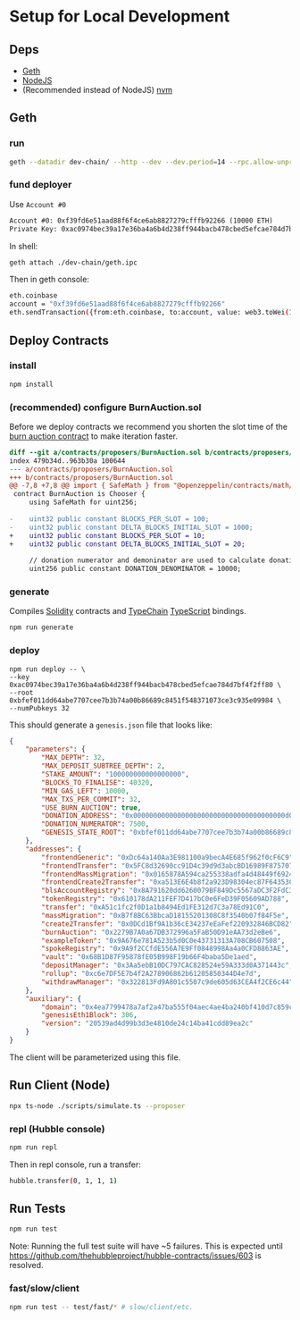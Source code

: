 # Setup for Local Development

## Deps

- [Geth](https://geth.ethereum.org/docs/install-and-build/installing-geth)
- [NodeJS](https://nodejs.org/en/download/)
- (Recommended instead of NodeJS) [nvm](https://github.com/nvm-sh/nvm#installing-and-updating)

## Geth

### run

```sh
geth --datadir dev-chain/ --http --dev --dev.period=14 --rpc.allow-unprotected-txs
```

### fund deployer

Use `Account #0`

```txt
Account #0: 0xf39fd6e51aad88f6f4ce6ab8827279cfffb92266 (10000 ETH)
Private Key: 0xac0974bec39a17e36ba4a6b4d238ff944bacb478cbed5efcae784d7bf4f2ff80
```

In shell:
```sh
geth attach ./dev-chain/geth.ipc
```

Then in geth console:
```sh
eth.coinbase
account = "0xf39fd6e51aad88f6f4ce6ab8827279cfffb92266"
eth.sendTransaction({from:eth.coinbase, to:account, value: web3.toWei(10000, "ether")})
```

## Deploy Contracts

### install

```sh
npm install
```

### (recommended) configure BurnAuction.sol

Before we deploy contracts we recommend you shorten the slot time of the [burn auction contract](./contracts/proposers/BurnAuction.sol) to make iteration faster.

```diff
diff --git a/contracts/proposers/BurnAuction.sol b/contracts/proposers/BurnAuction.sol
index 479b34d..963b30a 100644
--- a/contracts/proposers/BurnAuction.sol
+++ b/contracts/proposers/BurnAuction.sol
@@ -7,8 +7,8 @@ import { SafeMath } from "@openzeppelin/contracts/math/SafeMath.sol";
 contract BurnAuction is Chooser {
     using SafeMath for uint256;
 
-    uint32 public constant BLOCKS_PER_SLOT = 100;
-    uint32 public constant DELTA_BLOCKS_INITIAL_SLOT = 1000;
+    uint32 public constant BLOCKS_PER_SLOT = 10;
+    uint32 public constant DELTA_BLOCKS_INITIAL_SLOT = 20;
 
     // donation numerator and demoninator are used to calculate donation amount
     uint256 public constant DONATION_DENOMINATOR = 10000;


```

### generate

Compiles [Solidity](https://soliditylang.org/) contracts and [TypeChain](https://github.com/ethereum-ts/Typechain) [TypeScript](https://www.typescriptlang.org/) bindings.
```sh
npm run generate
```

### deploy

```
npm run deploy -- \
--key 0xac0974bec39a17e36ba4a6b4d238ff944bacb478cbed5efcae784d7bf4f2ff80 \
--root 0xbfef011dd64abe7707cee7b3b74a00b86689c8451f548371073ce3c935e09984 \
--numPubkeys 32
```

This should generate a `genesis.json` file that looks like:

```json
{
    "parameters": {
        "MAX_DEPTH": 32,
        "MAX_DEPOSIT_SUBTREE_DEPTH": 2,
        "STAKE_AMOUNT": "100000000000000000",
        "BLOCKS_TO_FINALISE": 40320,
        "MIN_GAS_LEFT": 10000,
        "MAX_TXS_PER_COMMIT": 32,
        "USE_BURN_AUCTION": true,
        "DONATION_ADDRESS": "0x00000000000000000000000000000000000000d0",
        "DONATION_NUMERATOR": 7500,
        "GENESIS_STATE_ROOT": "0xbfef011dd64abe7707cee7b3b74a00b86689c8451f548371073ce3c935e09984"
    },
    "addresses": {
        "frontendGeneric": "0xDc64a140Aa3E981100a9becA4E685f962f0cF6C9",
        "frontendTransfer": "0x5FC8d32690cc91D4c39d9d3abcBD16989F875707",
        "frontendMassMigration": "0x0165878A594ca255338adfa4d48449f69242Eb8F",
        "frontendCreate2Transfer": "0xa513E6E4b8f2a923D98304ec87F64353C4D5C853",
        "blsAccountRegistry": "0x8A791620dd6260079BF849Dc5567aDC3F2FdC318",
        "tokenRegistry": "0x610178dA211FEF7D417bC0e6FeD39F05609AD788",
        "transfer": "0xA51c1fc2f0D1a1b8494Ed1FE312d7C3a78Ed91C0",
        "massMigration": "0xB7f8BC63BbcaD18155201308C8f3540b07f84F5e",
        "create2Transfer": "0x0DCd1Bf9A1b36cE34237eEaFef220932846BCD82",
        "burnAuction": "0x2279B7A0a67DB372996a5FaB50D91eAA73d2eBe6",
        "exampleToken": "0x9A676e781A523b5d0C0e43731313A708CB607508",
        "spokeRegistry": "0x9A9f2CCfdE556A7E9Ff0848998Aa4a0CFD8863AE",
        "vault": "0x68B1D87F95878fE05B998F19b66F4baba5De1aed",
        "depositManager": "0x3Aa5ebB10DC797CAC828524e59A333d0A371443c",
        "rollup": "0xc6e7DF5E7b4f2A278906862b61205850344D4e7d",
        "withdrawManager": "0x322813Fd9A801c5507c9de605d63CEA4f2CE6c44"
    },
    "auxiliary": {
        "domain": "0x4ea7799478a7af2a47ba555f04aec4ae4ba240bf410d7c859c34c310f0413892",
        "genesisEth1Block": 306,
        "version": "20539ad4d99b3d3e4810de24c14ba41cdd89ea2c"
    }
}
```

The client will be parameterized using this file.

## Run Client (Node)

```sh
npx ts-node ./scripts/simulate.ts --proposer
```

### repl (Hubble console)

```sh
npm run repl
```

Then in repl console, run a transfer:

```sh
hubble.transfer(0, 1, 1, 1)
```

## Run Tests

```sh
npm run test
```

Note: Running the full test suite will have ~5 failures. This is expected until https://github.com/thehubbleproject/hubble-contracts/issues/603 is resolved.

### fast/slow/client

```sh
npm run test -- test/fast/* # slow/client/etc.
```